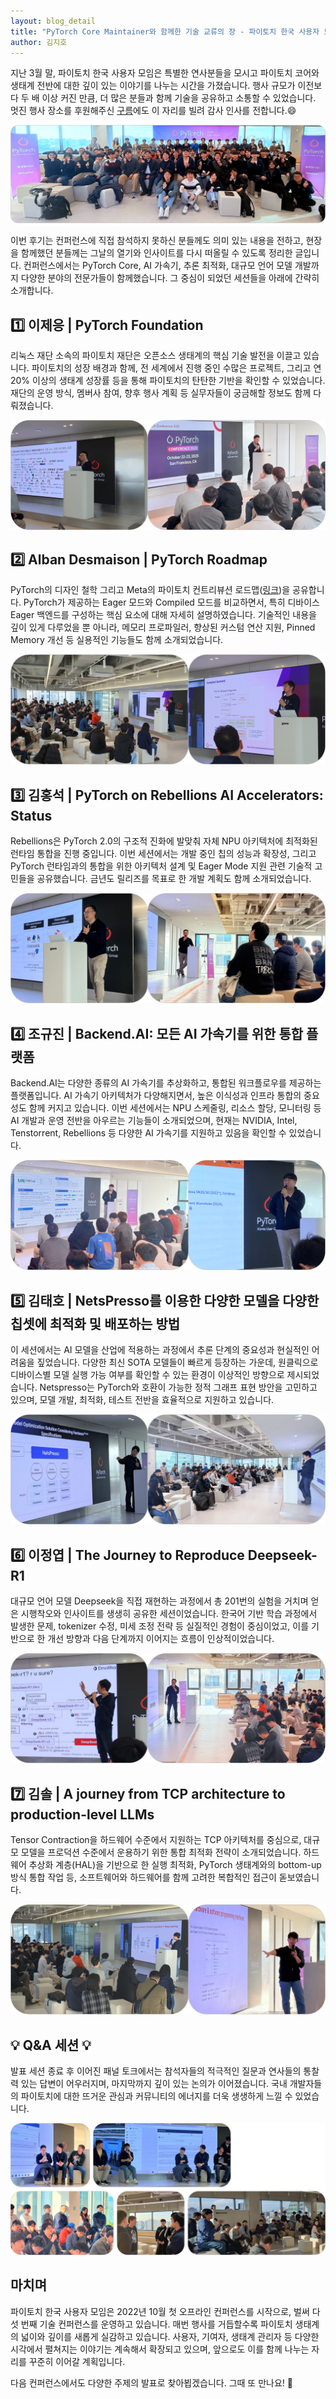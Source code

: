 ```yaml
---
layout: blog_detail
title: "PyTorch Core Maintainer와 함께한 기술 교류의 장 - 파이토치 한국 사용자 모임 리뷰"
author: 김지호
---
```


지난 3월 말, 파이토치 한국 사용자 모임은 특별한 연사분들을 모시고 파이토치 코어와 생태계 전반에 대한 깊이 있는 이야기를 나누는 시간을 가졌습니다. 행사 규모가 이전보다 두 배 이상 커진 만큼, 더 많은 분들과 함께 기술을 공유하고 소통할 수 있었습니다. 멋진 행사 장소를 후원해주신 [구름](https://goorm.co/)에도 이 자리를 빌려 감사 인사를 전합니다.😄

![컨퍼런스 종료 후 단체 사진](/assets/images/pytorch_core_conference/total.png)

이번 후기는 컨퍼런스에 직접 참석하지 못하신 분들께도 의미 있는 내용을 전하고, 현장을 함께했던 분들께는 그날의 열기와 인사이트를 다시 떠올릴 수 있도록 정리한 글입니다. 컨퍼런스에서는 PyTorch Core, AI 가속기, 추론 최적화, 대규모 언어 모델 개발까지 다양한 분야의 전문가들이 함께했습니다. 그 중심이 되었던 세션들을 아래에 간략히 소개합니다.

## 1️⃣ 이제응 | PyTorch Foundation

리눅스 재단 소속의 파이토치 재단은 오픈소스 생태계의 핵심 기술 발전을 이끌고 있습니다. 파이토치의 성장 배경과 함께, 전 세계에서 진행 중인 수많은 프로젝트, 그리고 연 20% 이상의 생태계 성장률 등을 통해 파이토치의 탄탄한 기반을 확인할 수 있었습니다. 재단의 운영 방식, 멤버사 참여, 향후 행사 계획 등 실무자들이 궁금해할 정보도 함께 다뤄졌습니다.

![Session 1: 이제응 - PyTorch Foundation](/assets/images/pytorch_core_conference/session_1.png)

## 2️⃣ Alban Desmaison | PyTorch Roadmap

PyTorch의 디자인 철학 그리고 Meta의 파이토치 컨트리뷰션 로드맵([링크](https://dev-discuss.pytorch.org/t/meta-pytorch-team-2025-h1-roadmaps/2794))을 공유합니다. PyTorch가 제공하는 Eager 모드와 Compiled 모드를 비교하면서, 특히 디바이스 Eager 백엔드를 구성하는 핵심 요소에 대해 자세히 설명하였습니다. 기술적인 내용을 깊이 있게 다루었을 뿐 아니라, 메모리 프로파일러, 향상된 커스텀 연산 지원, Pinned Memory 개선 등 실용적인 기능들도 함께 소개되었습니다.

![Session 2: Alban Desmaison - PyTorch Roadmap](/assets/images/pytorch_core_conference/session_2.png)

## 3️⃣ 김홍석 | PyTorch on Rebellions AI Accelerators: Status

Rebellions은 PyTorch 2.0의 구조적 진화에 발맞춰 자체 NPU 아키텍처에 최적화된 런타임 통합을 진행 중입니다. 이번 세션에서는 개발 중인 칩의 성능과 확장성, 그리고 PyTorch 런타임과의 통합을 위한 아키텍처 설계 및 Eager Mode 지원 관련 기술적 고민들을 공유했습니다. 금년도 릴리즈를 목표로 한 개발 계획도 함께 소개되었습니다.

![Session 3: 김홍석 - PyTorch on Rebellions AI Accelerators: Status](/assets/images/pytorch_core_conference/session_3.png)

## 4️⃣ 조규진 | Backend.AI: 모든 AI 가속기를 위한 통합 플랫폼

Backend.AI는 다양한 종류의 AI 가속기를 추상화하고, 통합된 워크플로우를 제공하는 플랫폼입니다. AI 가속기 아키텍처가 다양해지면서, 높은 이식성과 인프라 통합의 중요성도 함께 커지고 있습니다. 이번 세션에서는 NPU 스케줄링, 리소스 할당, 모니터링 등 AI 개발과 운영 전반을 아우르는 기능들이 소개되었으며, 현재는 NVIDIA, Intel, Tenstorrent, Rebellions 등 다양한 AI 가속기를 지원하고 있음을 확인할 수 있었습니다.

![Session 4: 조규진 - Backend.AI: 모든 AI 가속기를 위한 통합 플랫폼](/assets/images/pytorch_core_conference/session_4.png)

## 5️⃣ 김태호 | NetsPresso를 이용한 다양한 모델을 다양한 칩셋에 최적화 및 배포하는 방법

이 세션에서는 AI 모델을 산업에 적용하는 과정에서 추론 단계의 중요성과 현실적인 어려움을 짚었습니다. 다양한 최신 SOTA 모델들이 빠르게 등장하는 가운데, 원클릭으로 디바이스별 모델 실행 가능 여부를 확인할 수 있는 환경이 이상적인 방향으로 제시되었습니다. Netspresso는 PyTorch와 호환이 가능한 정적 그래프 표현 방안을 고민하고 있으며, 모델 개발, 최적화, 테스트 전반을 효율적으로 지원하고 있습니다.

![Session 5: 김태호 - NetsPresso를 이용한 다양한 모델을 다양한 칩셋에 최적화 및 배포하는 방법](/assets/images/pytorch_core_conference/session_5.png)

## 6️⃣ 이정엽 | The Journey to Reproduce Deepseek-R1

대규모 언어 모델 Deepseek을 직접 재현하는 과정에서 총 201번의 실험을 거치며 얻은 시행착오와 인사이트를 생생히 공유한 세션이었습니다. 한국어 기반 학습 과정에서 발생한 문제, tokenizer 수정, 미세 조정 전략 등 실질적인 경험이 중심이었고, 이를 기반으로 한 개선 방향과 다음 단계까지 이어지는 흐름이 인상적이었습니다.

![Session 6: 이정엽 - The Journey to Reproduce Deepseek-R1](/assets/images/pytorch_core_conference/session_6.png)

## 7️⃣ 김솔 | A journey from TCP architecture to production-level LLMs

Tensor Contraction을 하드웨어 수준에서 지원하는 TCP 아키텍처를 중심으로, 대규모 모델을 프로덕션 수준에서 운용하기 위한 통합 최적화 전략이 소개되었습니다. 하드웨어 추상화 계층(HAL)을 기반으로 한 실행 최적화, PyTorch 생태계와의 bottom-up 방식 통합 작업 등, 소프트웨어와 하드웨어를 함께 고려한 복합적인 접근이 돋보였습니다.

![Session 7: 김솔 - A journey from TCP architecture to production-level LLMs](/assets/images/pytorch_core_conference/session_7.png)

## 💡 Q&A 세션 💡

발표 세션 종료 후 이어진 패널 토크에서는 참석자들의 적극적인 질문과 연사들의 통찰력 있는 답변이 어우러지며, 마지막까지 깊이 있는 논의가 이어졌습니다. 국내 개발자들의 파이토치에 대한 뜨거운 관심과 커뮤니티의 에너지를 더욱 생생하게 느낄 수 있었습니다.

![패널 토크 및 네트워킹의 순간들](/assets/images/pytorch_core_conference/qna.png)

## 마치며

파이토치 한국 사용자 모임은 2022년 10월 첫 오프라인 컨퍼런스를 시작으로, 벌써 다섯 번째 기술 컨퍼런스를 운영하고 있습니다. 매번 행사를 거듭할수록 파이토치 생태계의 넓이와 깊이를 새롭게 실감하고 있습니다. 사용자, 기여자, 생태계 관리자 등 다양한 시각에서 펼쳐지는 이야기는 계속해서 확장되고 있으며, 앞으로도 이를 함께 나누는 자리를 꾸준히 이어갈 계획입니다.

다음 컨퍼런스에서도 다양한 주제의 발표로 찾아뵙겠습니다. 그때 또 만나요! 🙌